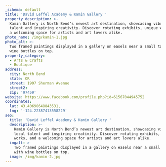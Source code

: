 ```yaml
---
_schema: default
title: 'David Leffel Academy & Kamin Gallery '
property_description: >-
  Kamin Gallery is North Bend’s newest art destination, showcasing vibrant local
  talent and inspiring creativity. Discover rotating exhibits, unique works, and
  a welcoming space for artists and art lovers alike.
photo_name: /img/kamin-1.jpg
photo_alt: >-
  Two framed paintings displayed in a gallery on easels near a small table with
  wine bottles on top.
property_category:
  - Arts & Crafts
  - Boutique
address:
  city: North Bend
  state: OR
  street: 1997 Sherman Avenue
  street2:
  zip: '97459'
website: https://www.facebook.com/profile.php?id=61567044945752
coordinates:
  lat: 43.40690648843531,
  lng: '-124.22387413558229'
seo:
  title: 'David Leffel Academy & Kamin Gallery '
  description: >-
    Kamin Gallery is North Bend’s newest art destination, showcasing vibrant
    local talent and inspiring creativity. Discover rotating exhibits, unique
    works, and a welcoming space for artists and art lovers alike.
  imgalt: >-
    Two framed paintings displayed in a gallery on easels near a small table
    with wine bottles on top.
  image: /img/kamin-2.jpg
---
```

